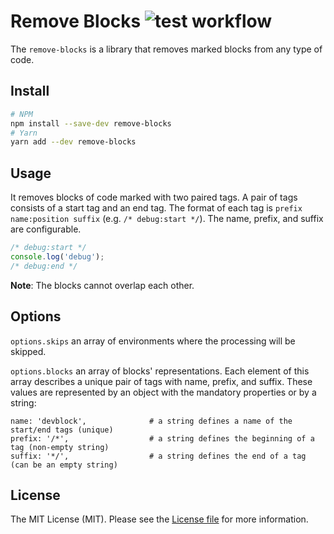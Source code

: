Remove Blocks ![test workflow](https://github.com/kudashevs/remove-blocks/actions/workflows/run-tests.yml/badge.svg)
==========================

The `remove-blocks` is a library that removes marked blocks from any type of code.


## Install

```bash
# NPM
npm install --save-dev remove-blocks
# Yarn
yarn add --dev remove-blocks
```


## Usage

It removes blocks of code marked with two paired tags. A pair of tags consists of a start tag and an end tag. The format
of each tag is `prefix name:position suffix` (e.g. `/* debug:start */`). The name, prefix, and suffix are configurable.
```js
/* debug:start */ 
console.log('debug');
/* debug:end */
```

**Note**: The blocks cannot overlap each other.


## Options

`options.skips` an array of environments where the processing will be skipped.

`options.blocks` an array of blocks' representations. Each element of this array describes a unique pair of tags with
name, prefix, and suffix. These values are represented by an object with the mandatory properties or by a string:
```
name: 'devblock',              # a string defines a name of the start/end tags (unique)
prefix: '/*',                  # a string defines the beginning of a tag (non-empty string)
suffix: '*/',                  # a string defines the end of a tag (can be an empty string)
```


## License

The MIT License (MIT). Please see the [License file](LICENSE.md) for more information.